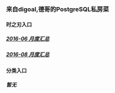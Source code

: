 ### 来自digoal,德哥的PostgreSQL私房菜
#### 时之刃入口
##### [2016-06 月度汇总](201606/readme.md)
##### [2016-08 月度汇总](201608/readme.md)

#### 分类入口
##### 暂无
